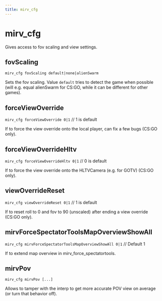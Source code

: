 ```yaml
---
title: mirv_cfg
---
```


# mirv_cfg

Gives access to fov scaling and view settings.

## fovScaling

`mirv_cfg fovScaling default|none|alienSwarm`

Sets the fov scaling. Value `default` tries to detect the game when possible (will e.g. equal alienSwarm for CS:GO, while it can be different for other games).

## forceViewOverride

`mirv_cfg forceViewOverride 0|1` // 1 is default

If to force the view override onto the local player, can fix a few bugs (CS:GO only).

## forceViewOverrideHltv 

`mirv_cfg forceViewOverrideHltv 0|1` // 0 is default

If to force the view override onto the HLTVCamera (e.g. for GOTV) (CS:GO only). 

## viewOverrideReset

`mirv_cfg viewOverrideReset 0|1` // 1 is default

If to reset roll to 0 and fov to 90 (unscaled) after ending a view override (CS:GO only).

## mirvForceSpectatorToolsMapOverviewShowAll 

`mirv_cfg mirvForceSpectatorToolsMapOverviewShowAll 0|1` // Default 1

If to extend map overview in mirv_force_spectatortools.

## mirvPov 

`mirv_cfg mirvPov [...]`

Allows to tamper with the interp to get more accurate POV view on average (or turn that behavior off).
